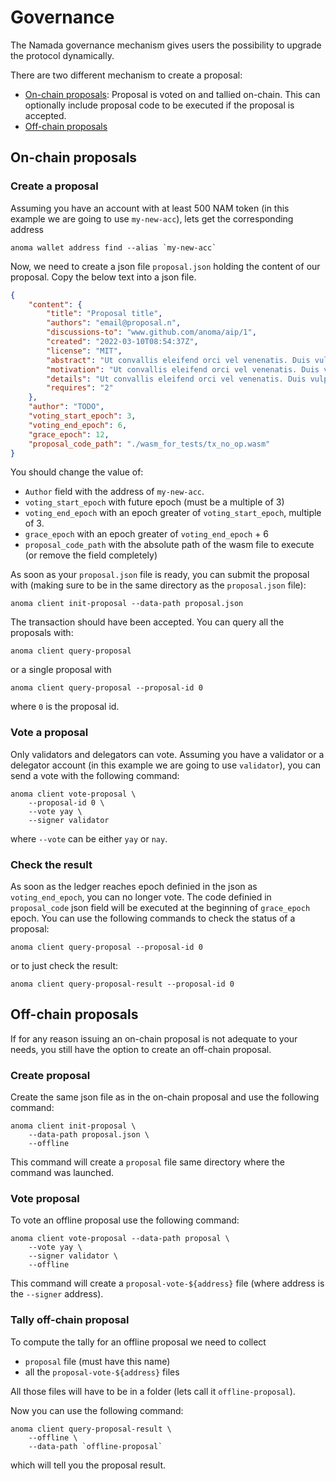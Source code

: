# Governance

The Namada governance mechanism gives users the possibility to upgrade the protocol dynamically.

There are two different mechanism to create a proposal:

- [On-chain proposals](#on-chain-proposals): Proposal is voted on and tallied on-chain. This can optionally include proposal code to be executed if the proposal is accepted.
- [Off-chain proposals](#off-chain-proposals)

## On-chain proposals

### Create a proposal

Assuming you have an account with at least 500 NAM token (in this example we are going to use `my-new-acc`), lets get the corresponding address

```shell
anoma wallet address find --alias `my-new-acc`
```

Now, we need to create a json file `proposal.json` holding the content of our proposal. Copy the below text into a json file.

```json
{
    "content": {
        "title": "Proposal title",
        "authors": "email@proposal.n",
        "discussions-to": "www.github.com/anoma/aip/1",
        "created": "2022-03-10T08:54:37Z",
        "license": "MIT",
        "abstract": "Ut convallis eleifend orci vel venenatis. Duis vulputate metus in lacus sollicitudin vestibulum. Suspendisse vel velit ac est consectetur feugiat nec ac urna. Ut faucibus ex nec dictum fermentum. Morbi aliquet purus at sollicitudin ultrices. Quisque viverra varius cursus. Praesent sed mauris gravida, pharetra turpis non, gravida eros. Nullam sed ex justo. Ut at placerat ipsum, sit amet rhoncus libero. Sed blandit non purus non suscipit. Phasellus sed quam nec augue bibendum bibendum ut vitae urna. Sed odio diam, ornare nec sapien eget, congue viverra enim.",
        "motivation": "Ut convallis eleifend orci vel venenatis. Duis vulputate metus in lacus sollicitudin vestibulum. Suspendisse vel velit ac est consectetur feugiat nec ac urna. Ut faucibus ex nec dictum fermentum. Morbi aliquet purus at sollicitudin ultrices.",
        "details": "Ut convallis eleifend orci vel venenatis. Duis vulputate metus in lacus sollicitudin vestibulum. Suspendisse vel velit ac est consectetur feugiat nec ac urna. Ut faucibus ex nec dictum fermentum. Morbi aliquet purus at sollicitudin ultrices. Quisque viverra varius cursus. Praesent sed mauris gravida, pharetra turpis non, gravida eros.",
        "requires": "2"
    },
    "author": "TODO",
    "voting_start_epoch": 3,
    "voting_end_epoch": 6,
    "grace_epoch": 12,
    "proposal_code_path": "./wasm_for_tests/tx_no_op.wasm"
}
```

You should change the value of:

- `Author` field with the address of `my-new-acc`.
- `voting_start_epoch` with future epoch (must be a multiple of 3)
- `voting_end_epoch` with an epoch greater of `voting_start_epoch`, multiple of 3.
- `grace_epoch` with an epoch greater of `voting_end_epoch` + 6
- `proposal_code_path` with the absolute path of the wasm file to execute (or remove the field completely)

As soon as your `proposal.json` file is ready, you can submit the proposal with (making sure to be in the same directory as the `proposal.json` file):

```shell
anoma client init-proposal --data-path proposal.json 
```

The transaction should have been accepted. You can query all the proposals with:

```shell
anoma client query-proposal
```

or a single proposal with

```shell
anoma client query-proposal --proposal-id 0
```

where `0` is the proposal id.

### Vote a proposal

Only validators and delegators can vote. Assuming you have a validator or a delegator account (in this example we are going to use `validator`), you can send a vote with the following command:

```shell
anoma client vote-proposal \
    --proposal-id 0 \
    --vote yay \
    --signer validator
```

where `--vote` can be either `yay` or `nay`.

### Check the result

As soon as the ledger reaches epoch definied in the json as `voting_end_epoch`, you can no longer vote. The code definied in `proposal_code` json field will be executed at the beginning of `grace_epoch` epoch. You can use the following commands to check the status of a proposal:

```shell
anoma client query-proposal --proposal-id 0
```

or to just check the result:

```shell
anoma client query-proposal-result --proposal-id 0
```

## Off-chain proposals

If for any reason issuing an on-chain proposal is not adequate to your needs, you still have the option to create an off-chain proposal. 

### Create proposal

Create the same json file as in the on-chain proposal and use the following command:

```shell
anoma client init-proposal \
    --data-path proposal.json \
    --offline
```

This command will create a `proposal` file same directory where the command was launched.

### Vote proposal

To vote an offline proposal use the following command:

```shell
anoma client vote-proposal --data-path proposal \
    --vote yay \
    --signer validator \
    --offline
```

This command will create a `proposal-vote-${address}` file (where address is the `--signer` address).

### Tally off-chain proposal

To compute the tally for an offline proposal we need to collect

- `proposal` file (must have this name)
- all the `proposal-vote-${address}` files

All those files will have to be in a folder (lets call it `offline-proposal`).

Now you can use the following command:

```shell
anoma client query-proposal-result \
    --offline \
    --data-path `offline-proposal`
```

which will tell you the proposal result.
